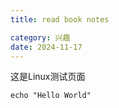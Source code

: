 ```yaml
---
title: read book notes

category: 兴趣
date: 2024-11-17
---
```



这是Linux测试页面

```shell
echo "Hello World"
```

